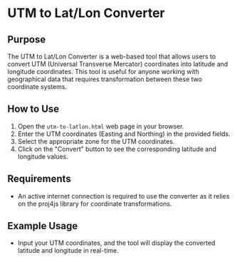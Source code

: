 # UTM to Lat/Lon Converter

## Purpose
The UTM to Lat/Lon Converter is a web-based tool that allows users to convert UTM (Universal Transverse Mercator) coordinates into latitude and longitude coordinates. This tool is useful for anyone working with geographical data that requires transformation between these two coordinate systems.

## How to Use
1. Open the `utm-to-latlon.html` web page in your browser.
2. Enter the UTM coordinates (Easting and Northing) in the provided fields.
3. Select the appropriate zone for the UTM coordinates.
4. Click on the "Convert" button to see the corresponding latitude and longitude values.

## Requirements
- An active internet connection is required to use the converter as it relies on the proj4js library for coordinate transformations.

## Example Usage
- Input your UTM coordinates, and the tool will display the converted latitude and longitude in real-time.